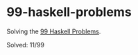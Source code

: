 # 99-haskell-problems

Solving the [99 Haskell Problems](https://wiki.haskell.org/H-99:_Ninety-Nine_Haskell_Problems).

Solved: 11/99
